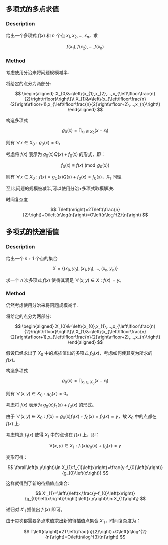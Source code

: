 ## 多项式的多点求值

### Description

给出一个多项式 $f\left(x\right)$ 和 $n$ 个点 $x_{1},x_{2},...,x_{n}$，求

$$
f\left(x_{1}\right),f\left(x_{2}\right),...,f\left(x_{n}\right)
$$

### Method

考虑使用分治来将问题规模减半.

将给定的点分为两部分:

$$
\begin{aligned}
	X_{0}&=\left\{x_{1},x_{2},...,x_{\left\lfloor\frac{n}{2}\right\rfloor}\right\}\\
	X_{1}&=\left\{x_{\left\lfloor\frac{n}{2}\right\rfloor+1},x_{\left\lfloor\frac{n}{2}\right\rfloor+2},...,x_{n}\right\}
\end{aligned}
$$

构造多项式

$$
g_{0}\left(x\right)=\prod_{x_{i}\in X_{0}}\left(x-x_{i}\right)
$$

则有 $\forall x\in X_{0}:g_{0}\left(x\right)=0$。

考虑将 $f\left(x\right)$ 表示为 $g_{0}\left(x\right)Q\left(x\right)+f_{0}\left(x\right)$ 的形式，即：

$$
f_{0}\left(x\right)\equiv f\left(x\right)\pmod{g_{0}\left(x\right)}
$$

则有 $\forall x\in X_{0}:f\left(x\right)=g_{0}\left(x\right)Q\left(x\right)+f_{0}\left(x\right)=f_{0}\left(x\right)$，$X_{1}$ 同理.

至此,问题的规模被减半,可以使用分治+多项式取模解决.

时间复杂度

$$
T\left(n\right)=2T\left(\frac{n}{2}\right)+O\left(n\log{n}\right)=O\left(n\log^{2}{n}\right)
$$

## 多项式的快速插值

### Description

给出一个 $n+1$ 个点的集合

$$
X=\left\{\left(x_{0},y_{0}\right),\left(x_{1},y_{1}\right),...,\left(x_{n},y_{n}\right)\right\}
$$

求一个 $n$ 次多项式 $f\left(x\right)$ 使得其满足 $\forall\left(x,y\right)\in X:f\left(x\right)=y$。

### Method

仍然考虑使用分治来将问题规模减半.

将给定的点分为两部分:

$$
\begin{aligned}
	X_{0}&=\left\{x_{0},x_{1},...,x_{\left\lfloor\frac{n}{2}\right\rfloor}\right\}\\
	X_{1}&=\left\{x_{\left\lfloor\frac{n}{2}\right\rfloor+1},x_{\left\lfloor\frac{n}{2}\right\rfloor+2},...,x_{n}\right\}
\end{aligned}
$$

假设已经求出了 $X_{0}$ 中的点插值出的多项式 $f_{0}\left(x\right)$，考虑如何使其变为所求的 $f\left(x\right)$。

构造多项式

$$
g_{0}\left(x\right)=\prod_{x_{i}\in X_{0}}\left(x-x_{i}\right)
$$

则有 $\forall\left(x,y\right)\in X_{0}:g_{0}\left(x\right)=0$。

考虑将 $f\left(x\right)$ 表示为 $g_{0}\left(x\right)f_{1}\left(x\right)+f_{0}\left(x\right)$ 的形式。

由于 $\forall\left(x,y\right)\in X_{0}:f\left(x\right)=g_{0}\left(x\right)f_{1}\left(x\right)+f_{0}\left(x\right)=f_{0}\left(x\right)=y$，故 $X_{0}$ 中的点都在 $f\left(x\right)$ 上.

考虑构造 $f_{1}\left(x\right)$ 使得 $X_{1}$ 中的点也在 $f\left(x\right)$ 上，即：

$$
\forall\left(x,y\right)\in X_{1}:f_{1}\left(x\right)g_{0}\left(x\right)+f_{0}\left(x\right)=y
$$

变形可得：

$$
\forall\left(x,y\right)\in X_{1}:f_{1}\left(x\right)=\frac{y-f_{0}\left(x\right)}{g_{0}\left(x\right)}
$$

这样就得到了新的待插值点集合:

$$
X'_{1}=\left\{\left(x,\frac{y-f_{0}\left(x\right)}{g_{0}\left(x\right)}\right):\left(x,y\right)\in X_{1}\right\}
$$

递归对 $X'_{1}$ 插值出 $f_{1}\left(x\right)$ 即可。

由于每次都需要多点求值求出新的待插值点集合 $X'_{1}$，时间复杂度为：

$$
T\left(n\right)=2T\left(\frac{n}{2}\right)+O\left(n\log^{2}{n}\right)=O\left(n\log^{3}{n}\right)
$$
